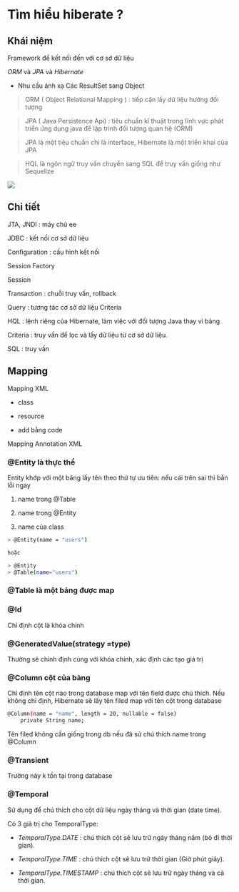 # Tìm hiểu hiberate ?

## Khái niệm

Framework để kết nối đến với cơ sở dữ liệu

_ORM_ và _JPA_ và _Hibernate_

- Nhu cầu ánh xạ Các ResultSet sang Object

> ORM ( Object Relational Mapping ) : tiếp cận lấy dữ liệu hướng đối tượng

> JPA ( Java Persistence Api) : tiêu chuẩn kĩ thuật trong lĩnh vực phát triển ứng dụng java để lập trình đối tượng quan hệ (ORM)

> JPA là một tiêu chuẩn chỉ là interface, Hibernate là một triển khai của JPA

> HQL là ngôn ngữ truy vấn chuyển sang SQL để truy vấn giống như Sequelize

![](https://viettuts.vn/images/hibernate/kien-truc-hibernate.jpg)

## Chi tiết

JTA, JNDI : máy chủ ee

JDBC : kết nối cơ sở dữ liệu

Configuration : cấu hình kết nối

Session Factory

Session

Transaction : chuỗi truy vấn, rollback

Query : tương tác cơ sở dữ liệu
Criteria

HQL : lệnh riêng của Hibernate, làm việc với đối tượng Java thay vì bảng

Criteria : truy vấn để lọc và lấy dữ liệu từ cơ sở dữ liệu.

SQL : truy vấn

## Mapping

Mapping XML

- class

> <mapping class="com.hibernate.entities.User"></mapping>

- resource

> <mapping resource="User.hbm.xml"></mapping>

- add bằng code

Mapping Annotation XML

### @Entity là thực thể

Entity khớp với một bảng lấy tên theo thứ tự ưu tiên: nếu cái trên sai thì bắn lỗi ngay

1. name trong @Table

2. name trong @Entity

3. name của class

```sh
> @Entity(name = "users")

hoặc

> @Entity
> @Table(name="users")
```

### @Table là một bảng được map

### @Id

Chỉ định cột là khóa chính

### @GeneratedValue(strategy =type)

Thường sẽ chỉnh định cùng với khóa chính, xác định các tạo giá trị

### @Column cột của bảng

Chỉ định tên cột nào trong database map với tên field được chú thích. Nếu không chỉ định, Hibernate sẽ lấy tên filed map với tên cột trong database

```sh
@Column(name = "name", length = 20, nullable = false)
	private String name;
```

Tên filed không cần giống trong db nếu đã sử chú thích name trong @Column

### @Transient

Trường này k tồn tại trong database

### @Temporal

Sử dụng để chú thích cho cột dữ liệu ngày tháng và thời gian (date time).

Có 3 giá trị cho TemporalType:

- _TemporalType.DATE_ : chú thích cột sẽ lưu trữ ngày tháng năm (bỏ đi thời gian).

- _TemporalType.TIME_ : chú thích cột sẽ lưu trữ thời gian (Giờ phút giây).

- _TemporalType.TIMESTAMP_ : chú thích cột sẽ lưu trữ ngày tháng và cả thời gian.
